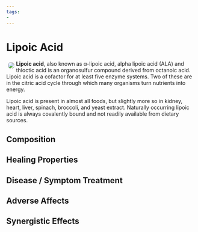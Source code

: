 ```yaml
---
tags:
- 
---
```

# Lipoic Acid

<img src="https://res.cloudinary.com/alchemist-cookbook/image/upload/w_200,f_auto/healing-items/lipoic acid.jpg" style="border-radius: 5px; float:left; margin: 5px;">**Lipoic acid**, also known as α-lipoic acid, alpha lipoic acid (ALA) and thioctic acid is an organosulfur compound derived from octanoic acid. Lipoic acid is a cofactor for at least five enzyme systems. Two of these are in the citric acid cycle through which many organisms turn nutrients into energy.

Lipoic acid is present in almost all foods, but slightly more so in kidney, heart, liver, spinach, broccoli, and yeast extract. Naturally occurring lipoic acid is always covalently bound and not readily available from dietary sources.

## Composition

## Healing Properties

## Disease / Symptom Treatment

## Adverse Affects

## Synergistic Effects

<!-- [^1]: 
**Title:** [ ]( )<br>
**Publication:** [ ]( )<br>
**Date:** <br>
**Study Type:** Animal Study, Commentary, Human Study: In Vitro - In Vivo - In Silico, Human: Case Report, Meta Analysis, Review<br>
**Author(s):** <br>
**Institution(s):** <br>
**Abstract:** <br>
[IPFS Link](https://ipfs.io/ipfs/) -->

<!-- <img src="https://res.cloudinary.com/alchemist-cookbook/image/upload/w_200,f_auto/healing-items/acemannan.jpg" style="border-radius: 5px; border-width: 1px; border-color: #c9c9c9; border-style: solid;   display: block; margin-left: auto; margin-right: auto;"> -->
